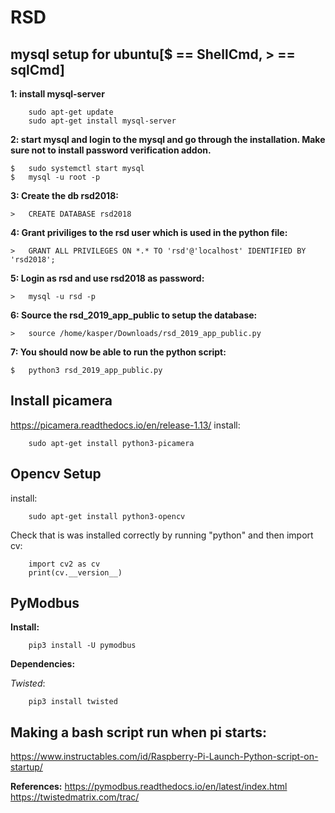 # RSD

## mysql setup for ubuntu[$ == ShellCmd, > == sqlCmd]

__1: install mysql-server__
```
    sudo apt-get update
    sudo apt-get install mysql-server
```

__2: start mysql and login to the mysql and go through the installation. Make sure not to install password verification addon.__
```
$   sudo systemctl start mysql
$   mysql -u root -p
```

__3: Create the db rsd2018:__
```
>   CREATE DATABASE rsd2018
```

__4: Grant priviliges to the rsd user which is used in the python file:__
```
>   GRANT ALL PRIVILEGES ON *.* TO 'rsd'@'localhost' IDENTIFIED BY 'rsd2018';
```

__5: Login as rsd and use rsd2018 as password:__
```
>   mysql -u rsd -p
```

__6: Source the rsd_2019_app_public to setup the database:__
```
>   source /home/kasper/Downloads/rsd_2019_app_public.py
```

__7: You should now be able to run the python script:__
```
$   python3 rsd_2019_app_public.py
```
## Install picamera
https://picamera.readthedocs.io/en/release-1.13/
install:
```
    sudo apt-get install python3-picamera
```

## Opencv Setup 
install:
```
    sudo apt-get install python3-opencv
```
Check that is was installed correctly by running "python" and then import cv:
```
    import cv2 as cv
    print(cv.__version__)
```

## PyModbus
__Install:__
```
    pip3 install -U pymodbus
```

__Dependencies:__

*Twisted*:
```
    pip3 install twisted
```

## Making a bash script run when pi starts:

https://www.instructables.com/id/Raspberry-Pi-Launch-Python-script-on-startup/

__References:__
https://pymodbus.readthedocs.io/en/latest/index.html
https://twistedmatrix.com/trac/
